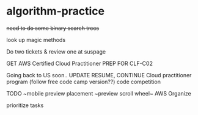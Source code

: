 # algorithm-practice
~~need to do some binary search trees~~

look up magic methods

Do two tickets & review one at suspage

GET
AWS Certified Cloud Practitioner 
PREP FOR CLF-C02

Going back to US soon..
UPDATE RESUME, 
CONTINUE Cloud practitioner program (follow free code camp version??)
code competition

TODO
~mobile preview placement
~preview scroll wheel~
AWS
Organize

prioritize tasks

